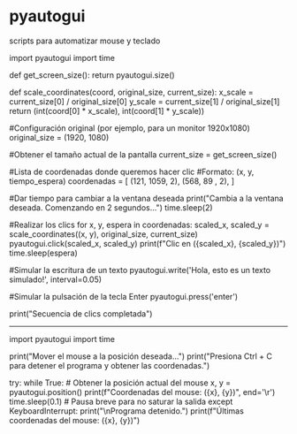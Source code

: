 # pyautogui
scripts para automatizar mouse y teclado

import pyautogui
import time

def get_screen_size():
    return pyautogui.size()

def scale_coordinates(coord, original_size, current_size):
    x_scale = current_size[0] / original_size[0]
    y_scale = current_size[1] / original_size[1]
    return (int(coord[0] * x_scale), int(coord[1] * y_scale))

#Configuración original (por ejemplo, para un monitor 1920x1080)
original_size = (1920, 1080)

#Obtener el tamaño actual de la pantalla
current_size = get_screen_size()

#Lista de coordenadas donde queremos hacer clic
#Formato: (x, y, tiempo_espera)
coordenadas = [
    (121, 1059, 2),
    (568, 89 , 2),
]

#Dar tiempo para cambiar a la ventana deseada
print("Cambia a la ventana deseada. Comenzando en 2 segundos...")
time.sleep(2)

#Realizar los clics
for x, y, espera in coordenadas:
    scaled_x, scaled_y = scale_coordinates((x, y), original_size, current_size)
    pyautogui.click(scaled_x, scaled_y)
    print(f"Clic en ({scaled_x}, {scaled_y})")
    time.sleep(espera)


#Simular la escritura de un texto
pyautogui.write('Hola, esto es un texto simulado!', interval=0.05)

#Simular la pulsación de la tecla Enter
pyautogui.press('enter')

print("Secuencia de clics completada")


----------------------------------------------------------------------

import pyautogui
import time

print("Mover el mouse a la posición deseada...")
print("Presiona Ctrl + C para detener el programa y obtener las coordenadas.")

try:
    while True:
        # Obtener la posición actual del mouse
        x, y = pyautogui.position()
        print(f"Coordenadas del mouse: ({x}, {y})", end='\r')
        time.sleep(0.1)  # Pausa breve para no saturar la salida
except KeyboardInterrupt:
    print("\nPrograma detenido.")
    print(f"Últimas coordenadas del mouse: ({x}, {y})")
